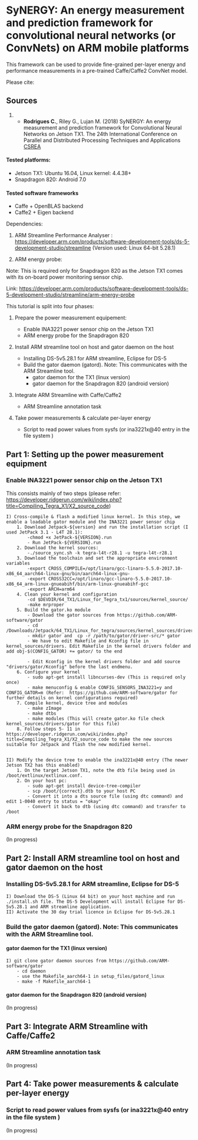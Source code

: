 # SyNERGY: An energy measurement and prediction framework for convolutional neural  networks (or ConvNets) on ARM mobile platforms

This framework can be used to provide fine-grained per-layer energy and performance measurements in a pre-trained Caffe/Caffe2 ConvNet model. 

Please cite:

## Sources
1. * **Rodrigues C.**, Riley G., Lujan M. (2018) SyNERGY: An energy measurement and prediction framework for Convolutional Neural Networks on Jetson TX1. The 24th International Conference on Parallel and Distributed Processing Techniques and Applications [CSREA](https://csce.ucmss.com/cr/books/2018/LFS/CSREA2018/PDP4261.pdf) 


#### Tested platforms: 
- Jetson TX1: Ubuntu 16.04, Linux kernel: 4.4.38+
- Snapdragon 820: Android 7.0

#### Tested software frameworks
- Caffe + OpenBLAS backend
- Caffe2 + Eigen backend


Dependencies:
1) ARM Streamline Performance Analyser : https://developer.arm.com/products/software-development-tools/ds-5-development-studio/streamline (Version used: Linux 64-bit 5.28.1)

2) ARM energy probe: 

Note: This is required only for Snapdragon 820 as the Jetson TX1 comes with its on-board power monitoring sensor chip.

Link: https://developer.arm.com/products/software-development-tools/ds-5-development-studio/streamline/arm-energy-probe

This tutorial is split into four phases:
1. Prepare the power measurement equipement: 
 	- Enable INA3221 power sensor chip on the Jetson TX1
	- ARM energy probe for the Snapdragon 820

2. Install ARM streamline tool on host and gator daemon on the host
	- Installing DS-5v5.28.1 for ARM streamline, Eclipse for DS-5
	- Build the gator daemon (gatord). Note: This communicates with the ARM Streamline tool.
		- gator daemon for the TX1 (linux version)
		- gator daemon for the Snapdragon 820 (android version)

3. Integrate ARM Streamline with Caffe/Caffe2
	- ARM Streamline annotation task

4. Take power measurements & calculate per-layer energy
	- Script to read power values from sysfs (or ina3221x@40 entry in the file system )
	


## Part 1: Setting up the power measurement equipment
### Enable INA3221 power sensor chip on the Jetson TX1
This consists mainly of two steps (please refer: https://developer.ridgerun.com/wiki/index.php?title=Compiling_Tegra_X1/X2_source_code)

	I) Cross-compile & flash a modified linux kernel. In this step, we enable a loadable gator module and the INA3221 power sensor chip
		1. Download Jetpack-${version} and run the installation script (I used JetPack 3.1 - L4T 28.1):
			-chmod +x JetPack-${VERSION}.run
			- Run JetPack-${VERSION}.run
		2. Download the kernel sources:
			-./source_sync.sh -k tegra-l4t-r28.1 -u tegra-l4t-r28.1
		3. Download the toolchain and set the appropriate environment variables
			-export CROSS_COMPILE=/opt/linaro/gcc-linaro-5.5.0-2017.10-x86_64_aarch64-linux-gnu/bin/aarch64-linux-gnu-
			-export CROSS32CC=/opt/linaro/gcc-linaro-5.5.0-2017.10-x86_64_arm-linux-gnueabihf/bin/arm-linux-gnueabihf-gcc
			-export ARCH=arm64
		4. Clean your kernel and configuration
			-cd $DEVDIR/64_TX1/Linux_for_Tegra_tx1/sources/kernel_source/
			-make mrproper
		5. Build the gator.ko module
			- Download the gator sources from https://github.com/ARM-software/gator
			- cd /Downloads/Jetpack/64_TX1/Linux_for_tegra/sources/kernel_sources/driver/
			- mkdir gator and  cp -r /path/to/gator/driver-src/* gator
			- We have to edit Makefile and Kconfig file in kernel_sources/drivers. Edit Makefile in the kernel drivers folder and add obj-$(CONFIG_GATOR) += gator/ to the end 

			- Edit Kconfig in the kernel drivers folder and add source "drivers/gator/Kconfig" before the last endmenu.
		6. Configure your kernel
			- sudo apt-get install libncurses-dev (This is required only once)
			- make menuconfig & enable CONFIG_SENSORS_INA3221=y and CONFIG_GATOR=m (Refer:  https://github.com/ARM-software/gator for further details on kernel configurations required)
		7. Compile kernel, device tree and modules
			- make zImage
			- make dtbs
			- make modules (This will create gator.ko file check kernel_sources/drivers/gator for this file)
		8. Follow steps 5- 11 in https://developer.ridgerun.com/wiki/index.php?title=Compiling_Tegra_X1/X2_source_code to make the new sources suitable for Jetpack and flash the new modified kernel.
		
		
	II) Modify the device tree to enable the ina3221x@40 entry (The newer Jetson TX2 has this enabled)
		1. On the target Jetson TX1, note the dtb file being used in /boot/extlinux/extlinux.conf. 
		2. On your host pc:
			- sudo apt-get install device-tree-compiler
			- scp /boot/{correct}.dtb to your host PC
			- Convert it into a dts source file (using dtc command) and edit 1-0040 entry to status = "okay"
			- Convert it back to dtb (using dtc command) and transfer to /boot

### ARM energy probe for the Snapdragon 820
(In progress)
## Part 2: Install ARM streamline tool on host and gator daemon on the host
### Installing DS-5v5.28.1 for ARM streamline, Eclipse for DS-5
	I) Download the DS-5 (Linux 64 bit) on your host machine and run ./install.sh file. The DS-5 Development will install Eclipse for DS-5v5.28.1 and ARM streamline application.
	II) Activate the 30 day trial licence in Eclipse for DS-5v5.28.1
### Build the gator daemon (gatord). Note: This communicates with the ARM Streamline tool.
#### gator daemon for the TX1 (linux version)
	I) git clone gator daemon sources from https://github.com/ARM-software/gator
		- cd daemon
		- use the Makefile_aarch64-1 in setup_files/gatord_linux
		- make -f Makefile_aarch64-1
#### gator daemon for the Snapdragon 820 (android version)
(In progress)


## Part 3: Integrate ARM Streamline with Caffe/Caffe2
### ARM Streamline annotation task
(In progress)
## Part 4: Take power measurements & calculate per-layer energy
### Script to read power values from sysfs (or ina3221x@40 entry in the file system )
(In progress)

